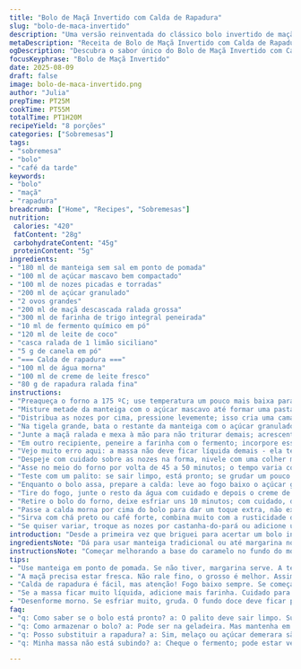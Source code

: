 ```yaml
---
title: "Bolo de Maçã Invertido com Calda de Rapadura"
slug: "bolo-de-maca-invertido"
description: "Uma versão reinventada do clássico bolo invertido de maçã, trocando amêndoas por nozes caramelizadas e a tradicional cassonade por açúcar mascavo, enriquecida com canela e raspas de limão para dar um toque fresco. O segredo está no equilíbrio entre o caramelo intenso feito com rapadura e uma massa úmida e perfumada, feita com farinha de trigo integral e leite de coco, garantindo textura e sabor únicos. O resultado é uma sobremesa rica em aromas e com a crocância da calda suculenta, perfeito para um café da tarde carregado de histórias."
metaDescription: "Receita de Bolo de Maçã Invertido com Calda de Rapadura. Uma combinação de sabores intensos e textura perfeita para o seu café da tarde."
ogDescription: "Descubra o sabor único do Bolo de Maçã Invertido com Calda de Rapadura. Ideal para momentos especiais ou aquele café da tarde."
focusKeyphrase: "Bolo de Maçã Invertido"
date: 2025-08-09
draft: false
image: bolo-de-maca-invertido.png
author: "Julia"
prepTime: PT25M
cookTime: PT55M
totalTime: PT1H20M
recipeYield: "8 porções"
categories: ["Sobremesas"]
tags:
- "sobremesa"
- "bolo"
- "café da tarde"
keywords:
- "bolo"
- "maçã"
- "rapadura"
breadcrumb: ["Home", "Recipes", "Sobremesas"]
nutrition: 
 calories: "420"
 fatContent: "28g"
 carbohydrateContent: "45g"
 proteinContent: "5g"
ingredients:
- "180 ml de manteiga sem sal em ponto de pomada"
- "100 ml de açúcar mascavo bem compactado"
- "100 ml de nozes picadas e torradas"
- "200 ml de açúcar granulado"
- "2 ovos grandes"
- "200 ml de maçã descascada ralada grossa"
- "300 ml de farinha de trigo integral peneirada"
- "10 ml de fermento químico em pó"
- "120 ml de leite de coco"
- "casca ralada de 1 limão siciliano"
- "5 g de canela em pó"
- "=== Calda de rapadura ==="
- "100 ml de água morna"
- "100 ml de creme de leite fresco"
- "80 g de rapadura ralada fina"
instructions:
- "Preaqueça o forno a 175 ºC; use temperatura um pouco mais baixa para não queimar o caramelo."
- "Misture metade da manteiga com o açúcar mascavo até formar uma pasta lisa e homogênea; espalhe no fundo de uma assadeira redonda como forma de buraco no meio - uns 20 cm."
- "Distribua as nozes por cima, pressione levemente; isso cria uma camada crocante que vai caramelizar junto."
- "Na tigela grande, bata o restante da manteiga com o açúcar granulado até ficar esbranquiçado e fofo; adicione os ovos um a um, batendo bem após cada adição para incorporar ar e evitar cheiro de ovo."
- "Junte a maçã ralada e mexa à mão para não triturar demais; acrescente as raspas de limão e a canela, que vão balancear o doce e intensificar o aroma."
- "Em outro recipiente, peneire a farinha com o fermento; incorpore essa mistura ao creme de maçã alternando com o leite de coco – isso evita que a massa embolote e deixa a textura mais macia e úmida."
- "Vejo muito erro aqui: a massa não deve ficar líquida demais - ela tem que cair lentamente da espátula, consistente mas maleável."
- "Despeje com cuidado sobre as nozes na forma, nivele com uma colher molhada para evitar pequenos bolsões de ar."
- "Asse no meio do forno por volta de 45 a 50 minutos; o tempo varia conforme o forno e o tipo da forma, então veja quando a superfície estiver dourada e firme ao toque."
- "Teste com um palito: se sair limpo, está pronto; se grudar um pouco de massa, deixe mais uns 5 minutos, mas atenção para não secar."
- "Enquanto o bolo assa, prepare a calda: leve ao fogo baixo o açúcar granulado com metade da água morna e a rapadura até dissolver totalmente, virando uma cor de caramelo claro, mas não deixe queimar."
- "Tire do fogo, junte o resto da água com cuidado e depois o creme de leite; leve de volta ao fogo só para engrossar um pouco – a textura deve ficar aveludada, fácil de espalhar."
- "Retire o bolo do forno, deixe esfriar uns 10 minutos; com cuidado, desenforme virando sobre um prato maior – o fundo doce com nozes vira o topo brilhante que chama atenção."
- "Passe a calda morna por cima do bolo para dar um toque extra, não exagere para não afogar a massa."
- "Sirva com chá preto ou café forte, combina muito com a rusticidade do açúcar mascavo e a intensidade da rapadura."
- "Se quiser variar, troque as nozes por castanha-do-pará ou adicione um toque de gengibre fresco ralado na massa para mais complexidade."
introduction: "Desde a primeira vez que briguei para acertar um bolo invertido, aprendi a importância da textura da massa e da caramelização perfeita. Trocar ingredientes clássicos por versões mais naturais e regionais, como o açúcar mascavo de verdade e nozes frescas, mudou tudo. A calda de rapadura não só adoça, mas traz aquele aroma quase defumado que bate feito sinfonia com as maçãs e limão. Tem coisa melhor que o cheiro de canela se misturando no forno? Essa receita é para quem não tem medo de colocar a mão na massa, errar, ajustar e sentir que um bolo é muito mais que uma receita – é um aprendizado constante, uma redescoberta de sabores que fazem história."
ingredientsNote: "Dá para usar manteiga tradicional ou até margarina no pique gourmet, mas perceba que o sabor muda. No açúcar, o mascavo dá um toque mais profundo que a cassonade e é fácil de achar no Brasil; a rapadura pode ser substituída por melaço ou açúcar demerara quando não tiver à mão, só cuidado para não adoçar demais a calda e perder o equilíbrio com a acidez da maçã. Use farinha integral para textura e saúde, mas se quiser só branquinha, troque na mesma quantidade; o leite de coco traz umidade e aroma que o leite comum não alcança, mas pode ser substituído por leite vegetal ou animal, ajuste a quantidade se mudar a densidade. As nozes tostadas no forno ou frigideira liberam óleos e aroma, não pule essa etapa! A casca do limão e canela são obrigatórias aqui para vibrar no sabor do bolo, mas pode trocar por noz-moscada se não tiver."
instructionsNote: "Começar melhorando a base do caramelo no fundo do molde dá resultado crocante que você vai querer repetir. Batendo a manteiga e açúcar corretamente, gera massa aerada; muito tempo ou pouco batendo afeta a textura final - fique de olho. A alternância da farinha com leite de coco evita empelotar e deixa massa leve; sempre peneire os secos. A maçã ralada grosso mantém pedaços perceptíveis que contracenam com a crocância das nozes e a maciez do bolo. Na hora de assar, o ponto é quando a casquinha dourar e o palito sair quase limpo, mas cuide para não deixar tempo fixo levar a um bolo seco. O caramelo de rapadura precisa fogo baixo e atenção constante - é fácil queimar rápido e estragar o sabor - e a adição da água fria serve para interromper esse processo segurando a coloração certa. Desenformar quente demais pode grudar, então espere esfriar um pouco, mas nem deixe secar muito para manter a calda funda no bolo. Finalize sempre passando a calda morna, nunca fria, para que penetre melhor."
tips:
- "Use manteiga em ponto de pomada. Se não tiver, margarina serve. A textura muda um pouco. Misture até ficar homogênea, é o primeiro passo."
- "A maçã precisa estar fresca. Não rale fino, o grosso é melhor. Assim, você sente os pedaços na hora de comer. E a acidez combina com o doce."
- "Calda de rapadura é fácil, mas atenção! Fogo baixo sempre. Se começar a queimar, a mistura amarga. Concentrar no caramelo é crucial."
- "Se a massa ficar muito líquida, adicione mais farinha. Cuidado para não exagerar. Ela deve cair lentamente da espátula, não muito liquefeita."
- "Desenforme morno. Se esfriar muito, gruda. O fundo doce deve ficar por cima. E a calda deve ser morna ao servir, penetra melhor."
faq:
- "q: Como saber se o bolo está pronto? a: O palito deve sair limpo. Superfície dourada e firme. Testar com cuidado. Às vezes, leva mais 5 minutos."
- "q: Como armazenar o bolo? a: Pode ser na geladeira. Mas mantenha em um recipiente fechado. Dura até 5 dias. No freezer, até um mês."
- "q: Posso substituir a rapadura? a: Sim, melaço ou açúcar demerara são boas opções. Cuidado com a quantidade, o sabor deve equilibrar com a maçã."
- "q: Minha massa não está subindo? a: Cheque o fermento; pode estar vencido. Além disso, bater menos ou em baixa temperatura esfriam a massa."

---
```

